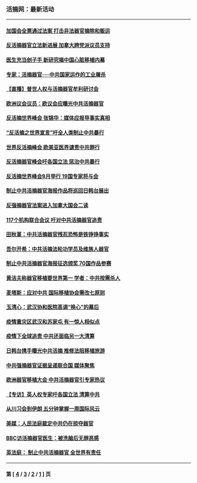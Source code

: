 ### 活摘网：最新活动
---
#### [加国会全票通过法案 打击非法器官摘除和贩运](../../pages/nf5883/n13884924.md?01230430) 
#### [反活摘器官立法新进展 加拿大跨党派议员支持](../../pages/nf5883/n13876061.md?01230430) 
#### [医生充当刽子手 新研究揭中国心脏移植内幕](../../pages/nf5883/n13772291.md?01230430) 
#### [专家：活摘器官──中共国家运作的工业屠杀](../../pages/nf5883/n13761178.md?01230430) 
#### [【直播】普世人权与活摘器官牟利研讨会](../../pages/nf5883/n13425146.md?01230430) 
#### [欧洲议会议员：欧议会应曝光中共活摘器官](../../pages/nf5883/n13336571.md?01230430) 
#### [反活摘世界峰会 张锦华：媒体应报导事实真相](../../pages/nf5883/n13278502.md?01230430) 
#### [“反活摘之世界宣言”吁全人类制止中共暴行](../../pages/nf5883/n13259730.md?01230430) 
#### [世界反活摘峰会 欧美亚医界谴责中共罪行](../../pages/nf5883/n13253550.md?01230430) 
#### [反活摘器官峰会吁各国立法 惩治中共暴行](../../pages/nf5883/n13245052.md?01230430) 
#### [反活摘世界峰会9月举行 19国专家将与会](../../pages/nf5883/n13201492.md?01230430) 
#### [制止中共活摘器官海报作品将巡回日韩台展出](../../pages/nf5883/n13177791.md?01230430) 
#### [反强摘器官法案进入加拿大国会二读](../../pages/nf5883/n13033450.md?01230430) 
#### [117个机构联合会议 吁对中共活摘器官追责](../../pages/nf5883/n12775087.md?01230430) 
#### [田秋堇：中共活摘器官残忍恐怖是铁铮铮事实](../../pages/nf5883/n12702148.md?01230430) 
#### [吾尔开希：中共活摘法轮功学员及维族人器官](../../pages/nf5883/n12693197.md?01230430) 
#### [制止中共活摘器官海报征选颁奖 70国作品参赛](../../pages/nf5883/n12692050.md?01230430) 
#### [黄洁夫称器官移植要世界第一 学者：中共按需杀人](../../pages/nf5883/n12572329.md?01230430) 
#### [麦塔斯：应对中共 国际移植协会需改七原则](../../pages/nf5883/n12514711.md?01230430) 
#### [玉清心：武汉协和医院高调“换心”的幕后](../../pages/nf5883/n12298730.md?01230430) 
#### [疫情重灾区武汉和苏家屯 有一惊人相似点](../../pages/nf5883/n12150824.md?01230430) 
#### [疫情下全球追责 中共还面临另一大清算](../../pages/nf5883/n12070397.md?01230430) 
#### [日韩台携手曝光中共活摘 推修法阻移植旅游](../../pages/nf5883/n11712046.md?01230430) 
#### [中共强摘器官证据呈递联合国 媒体聚焦](../../pages/nf5883/n11546426.md?01230430) 
#### [欧洲器官移植大会 中共活摘器官引专家热议](../../pages/nf5883/n11539095.md?01230430) 
#### [【专访】英人权专家吁各国立法 清算中共](../../pages/nf5883/n11367315.md?01230430) 
#### [从川习会到伊朗 五分钟掌握一周国际风云](../../pages/nf5883/n11338520.md?01230430) 
#### [美媒：人民法庭裁定中共仍在掠夺器官](../../pages/nf5883/n11334897.md?01230430) 
#### [BBC访活摘器官医生：被洗脑后无罪恶感](../../pages/nf5883/n11335935.md?01230430) 
#### [英法庭： 制止中共活摘器官 全世界有责任](../../pages/nf5883/n11330691.md?01230430) 

---
#### 第 [ [4](./4.md?01230430) / [3](./3.md?01230430) / [2](./2.md?01230430) / [1](./1.md?01230430) ] 页
